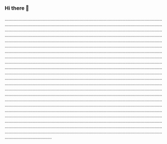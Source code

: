 ### Hi there 👋

.............................................................................................................................................................................................................................................................................................................................................................................................................................................................................................................................................................................................................................................................................................................................................................................................................................................................................................................................................................................................................................................................................................................................................................................................................................................................................................................................................................................................................................................................................................................................................................................................................................................................................................................................................................................................................................................................................................................................................................................................................................................................................................................................................................................................................................................................................................................................................................................................................................................................................................................................................................................................................................................................................................................................................................................................................................................................................
